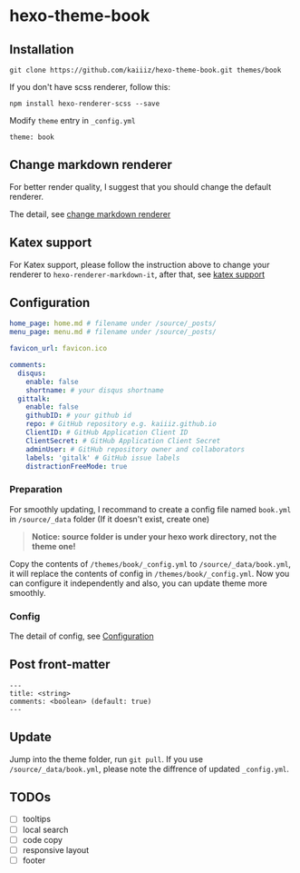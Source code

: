 # hexo-theme-book

## Installation

```
git clone https://github.com/kaiiiz/hexo-theme-book.git themes/book
```

If you don't have scss renderer, follow this:

```
npm install hexo-renderer-scss --save
```

Modify `theme` entry in `_config.yml`

```
theme: book
```

## Change markdown renderer

For better render quality, I suggest that you should change the default renderer.

The detail, see [change markdown renderer](https://github.com/kaiiiz/hexo-theme-book/wiki/Change-markdown-renderer)

## Katex support

For Katex support, please follow the instruction above to change your renderer to `hexo-renderer-markdown-it`, after that, see [katex support](https://github.com/kaiiiz/hexo-theme-book/wiki/Katex-support)

## Configuration

```yml
home_page: home.md # filename under /source/_posts/
menu_page: menu.md # filename under /source/_posts/

favicon_url: favicon.ico

comments:
  disqus:
    enable: false
    shortname: # your disqus shortname
  gittalk:
    enable: false
    githubID: # your github id
    repo: # GitHub repository e.g. kaiiiz.github.io
    ClientID: # GitHub Application Client ID
    ClientSecret: # GitHub Application Client Secret
    adminUser: # GitHub repository owner and collaborators
    labels: 'gitalk' # GitHub issue labels
    distractionFreeMode: true
```

### Preparation

For smoothly updating, I recommand to create a config file named `book.yml` in `/source/_data` folder (If it doesn't exist, create one)

> **Notice: source folder is under your hexo work directory, not the theme one!**

Copy the contents of `/themes/book/_config.yml` to `/source/_data/book.yml`, it will replace the contents of config in `/themes/book/_config.yml`. Now you can configure it independently and also, you can update theme more smoothly.

### Config

The detail of config, see [Configuration](https://github.com/kaiiiz/hexo-theme-book/wiki/Configuration)

## Post front-matter

```
---
title: <string>
comments: <boolean> (default: true)
---
```

## Update

Jump into the theme folder, run `git pull`. If you use `/source/_data/book.yml`, please note the diffrence of updated `_config.yml`.

## TODOs

* [ ] tooltips
* [ ] local search
* [ ] code copy
* [ ] responsive layout
* [ ] footer